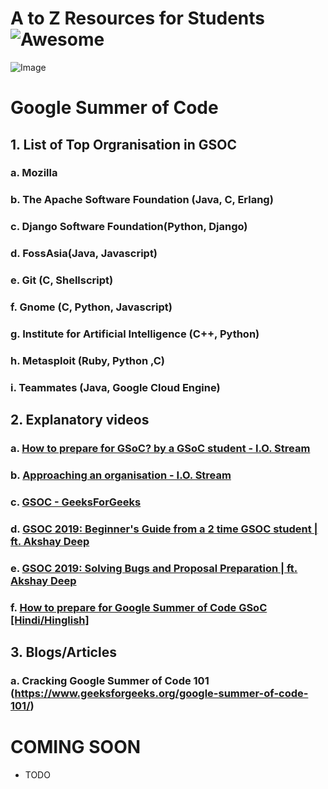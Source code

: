 

# A to Z Resources for Students ![Awesome](https://cdn.rawgit.com/sindresorhus/awesome/d7305f38d29fed78fa85652e3a63e154dd8e8829/media/badge.svg)

![Image](../res/gsoc.png)

# Google Summer of Code

## 1. List of Top Orgranisation in GSOC
### a. Mozilla

### b. The Apache Software Foundation (Java, C, Erlang)

### c. Django Software Foundation(Python, Django)

### d. FossAsia(Java, Javascript)

### e. Git (C, Shellscript)

### f. Gnome (C, Python, Javascript)

### g. Institute for Artificial Intelligence (C++, Python)

### h. Metasploit (Ruby, Python ,C)

### i. Teammates (Java, Google Cloud Engine)

## 2. Explanatory videos
### a. [How to prepare for GSoC? by a GSoC student - I.O. Stream](https://github.com/dipakkr/A-to-Z-Resources-for-Students/blob/master/GSOC.md)
### b. [Approaching an organisation - I.O. Stream](https://www.youtube.com/watch?v=KIPDtVRMIuE&list=PL9oUnF4b_qbXrxhlgDxo5VX5DVj08HuDE&index=4)
### c. [GSOC - GeeksForGeeks](https://www.youtube.com/watch?v=k7go4SZFPxQ)
### d. [GSOC 2019: Beginner's Guide from a 2 time GSOC student | ft. Akshay Deep](https://www.youtube.com/watch?v=u0IPiGhpwRE)
### e. [GSOC 2019: Solving Bugs and Proposal Preparation | ft. Akshay Deep](https://www.youtube.com/watch?v=uyoRe5SovWQ)
### f. [How to prepare for Google Summer of Code GSoC [Hindi/Hinglish]](https://www.youtube.com/watch?v=RpdjewNuPzc)

## 3. Blogs/Articles
### a. Cracking Google Summer of Code 101 (https://www.geeksforgeeks.org/google-summer-of-code-101/)

# COMING SOON

- TODO
